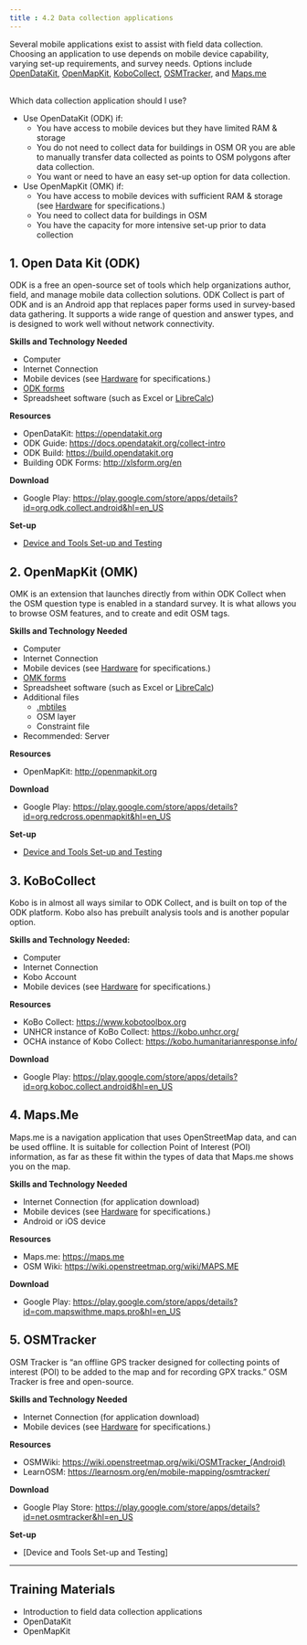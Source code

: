 ```yaml
---
title : 4.2 Data collection applications
---
```

Several mobile applications exist to assist with field data collection. Choosing an application to use depends on mobile device capability, varying set-up requirements, and survey needs. Options include [OpenDataKit](https://opendatakit.org/), [OpenMapKit](http://openmapkit.org/), [KoboCollect](https://www.kobotoolbox.org), [OSMTracker](https://play.google.com/store/apps/details?id=net.osmtracker&hl=en_US), and [Maps.me](https://maps.me/)<br><br>

Which data collection application should I use?

* Use OpenDataKit (ODK) if:
  * You have access to mobile devices but they have limited RAM & storage
  * You do not need to collect data for buildings in OSM OR you are able to manually transfer data collected as points to OSM polygons after data collection. 
  * You want or need to have an easy set-up option for data collection.
* Use OpenMapKit (OMK) if: 
  * You have access to mobile devices with sufficient RAM & storage (see [Hardware](https://github.com/hotosm/toolbox/wiki/1.5-Hardware) for specifications.) 
  * You need to collect data for buildings in OSM
  * You have the capacity for more intensive set-up prior to data collection


## 1. Open Data Kit (ODK) 
ODK is a free an open-source set of tools which help organizations author, field, and manage mobile data collection solutions. ODK Collect is part of ODK and is an Android app that replaces paper forms used in survey-based data gathering. It supports a wide range of question and answer types, and is designed to work well without network connectivity.



**Skills and Technology Needed**

* Computer
* Internet Connection
* Mobile devices (see [Hardware](https://github.com/hotosm/toolbox/wiki/1.5-Hardware) for specifications.) 
* [ODK forms](https://github.com/hotosm/toolbox/wiki/4.3-Creating-forms-(ODK-OMK))
* Spreadsheet software (such as Excel or [LibreCalc](https://www.libreoffice.org/discover/calc/))

**Resources**

* OpenDataKit: https://opendatakit.org
* ODK Guide: https://docs.opendatakit.org/collect-intro
* ODK Build: https://build.opendatakit.org
* Building ODK Forms: http://xlsform.org/en

**Download**

* Google Play: https://play.google.com/store/apps/details?id=org.odk.collect.android&hl=en_US

**Set-up**

* [Device and Tools Set-up and Testing](https://github.com/hotosm/toolbox/wiki/1.5.1-Setting-up-phones-and-servers#open-data-kit-odk)

## 2. OpenMapKit (OMK) 

OMK is an extension that launches directly from within ODK Collect when the OSM question type is enabled in a standard survey. It is what allows you to browse OSM features, and to create and edit OSM tags. 



**Skills and Technology Needed**

* Computer
* Internet Connection
* Mobile devices (see [Hardware](https://github.com/hotosm/toolbox/wiki/1.5-Hardware) for specifications.) 
* [OMK forms](https://github.com/hotosm/toolbox/wiki/4.3-Creating-forms-(ODK-OMK))
* Spreadsheet software (such as Excel or [LibreCalc](https://www.libreoffice.org/discover/calc/))
* Additional files
  * [.mbtiles](https://github.com/hotosm/toolbox/wiki/4.5-Creating-.mbtiles)
  * OSM layer
  * Constraint file
* Recommended: Server

**Resources**

* OpenMapKit: http://openmapkit.org

**Download**

* Google Play: https://play.google.com/store/apps/details?id=org.redcross.openmapkit&hl=en_US

**Set-up**

* [Device and Tools Set-up and Testing](https://github.com/hotosm/toolbox/wiki/1.5.1-Setting-up-phones-and-servers#open-map-kit-omk)

## 3. KoBoCollect
Kobo is in almost all ways similar to ODK Collect, and is built on top of the ODK platform. Kobo also has prebuilt analysis tools and is another popular option. 

**Skills and Technology Needed:**

* Computer
* Internet Connection
* Kobo Account
* Mobile devices (see [Hardware](https://github.com/hotosm/toolbox/wiki/1.5-Hardware) for specifications.) 

**Resources**

* KoBo Collect: https://www.kobotoolbox.org
* UNHCR instance of KoBo Collect: https://kobo.unhcr.org/
* OCHA instance of Kobo Collect: https://kobo.humanitarianresponse.info/

**Download**

* Google Play: https://play.google.com/store/apps/details?id=org.koboc.collect.android&hl=en_US

## 4. Maps.Me
Maps.me is a navigation application that uses OpenStreetMap data, and can be used offline. It is suitable for collection Point of Interest (POI) information, as far as these fit within the types of data that Maps.me shows you on the map.

**Skills and Technology Needed**

* Internet Connection (for application download)
* Mobile devices (see [Hardware](https://github.com/hotosm/toolbox/wiki/1.5-Hardware) for specifications.) 
* Android or iOS device

**Resources**

* Maps.me: https://maps.me
* OSM Wiki: https://wiki.openstreetmap.org/wiki/MAPS.ME

**Download**

* Google Play: https://play.google.com/store/apps/details?id=com.mapswithme.maps.pro&hl=en_US

## 5. OSMTracker
OSM Tracker is “an offline GPS tracker designed for collecting points of interest (POI) to be added to the map and for recording GPX tracks.” OSM Tracker is free and open-source.

**Skills and Technology Needed**

* Internet Connection (for application download)
* Mobile devices (see [Hardware](https://github.com/hotosm/toolbox/wiki/1.5-Hardware) for specifications.) 

**Resources**

* OSMWiki: https://wiki.openstreetmap.org/wiki/OSMTracker_(Android)
* LearnOSM: https://learnosm.org/en/mobile-mapping/osmtracker/

**Download**

* Google Play Store: https://play.google.com/store/apps/details?id=net.osmtracker&hl=en_US

**Set-up**

* [Device and Tools Set-up and Testing]

***

## Training Materials

* Introduction to field data collection applications
* OpenDataKit
* OpenMapKit
